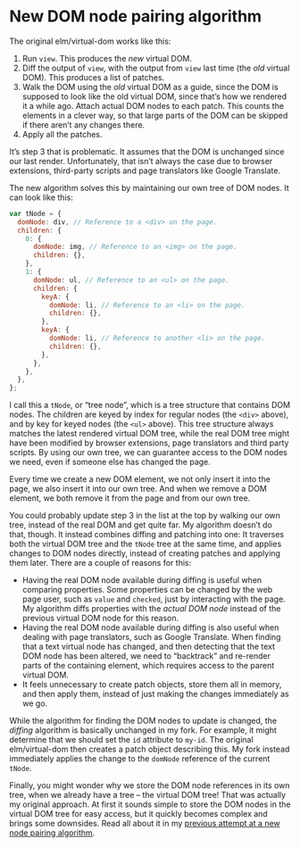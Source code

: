# New DOM node pairing algorithm

The original elm/virtual-dom works like this:

1. Run `view`. This produces the _new_ virtual DOM.
2. Diff the output of `view`, with the output from `view` last time (the _old_ virtual DOM). This produces a list of patches.
3. Walk the DOM using the _old_ virtual DOM as a guide, since the DOM is supposed to look like the old virtual DOM, since that’s how we rendered it a while ago. Attach actual DOM nodes to each patch. This counts the elements in a clever way, so that large parts of the DOM can be skipped if there aren’t any changes there.
4. Apply all the patches.

It’s step 3 that is problematic. It assumes that the DOM is unchanged since our last render. Unfortunately, that isn’t always the case due to browser extensions, third-party scripts and page translators like Google Translate.

The new algorithm solves this by maintaining our own tree of DOM nodes. It can look like this:

```js
var tNode = {
  domNode: div, // Reference to a <div> on the page.
  children: {
    0: {
      domNode: img, // Reference to an <img> on the page.
      children: {},
    },
    1: {
      domNode: ul, // Reference to an <ul> on the page.
      children: {
        keyA: {
          domNode: li, // Reference to an <li> on the page.
          children: {},
        },
        keyA: {
          domNode: li, // Reference to another <li> on the page.
          children: {},
        },
      },
    },
  },
};
```

I call this a `tNode`, or “tree node”, which is a tree structure that contains DOM nodes. The children are keyed by index for regular nodes (the `<div>` above), and by key for keyed nodes (the `<ul>` above). This tree structure always matches the latest rendered virtual DOM tree, while the real DOM tree might have been modified by browser extensions, page translators and third party scripts. By using our own tree, we can guarantee access to the DOM nodes we need, even if someone else has changed the page.

Every time we create a new DOM element, we not only insert it into the page, we also insert it into our own tree. And when we remove a DOM element, we both remove it from the page and from our own tree.

You could probably update step 3 in the list at the top by walking our own tree, instead of the real DOM and get quite far. My algorithm doesn’t do that, though. It instead combines diffing and patching into one: It traverses both the virtual DOM tree and the `tNode` tree at the same time, and applies changes to DOM nodes directly, instead of creating patches and applying them later. There are a couple of reasons for this:

- Having the real DOM node available during diffing is useful when comparing properties. Some properties can be changed by the web page user, such as `value` and `checked`, just by interacting with the page. My algorithm diffs properties with the _actual DOM node_ instead of the previous virtual DOM node for this reason.
- Having the real DOM node available during diffing is also useful when dealing with page translators, such as Google Translate. When finding that a text virtual node has changed, and then detecting that the text DOM node has been altered, we need to “backtrack” and re-render parts of the containing element, which requires access to the parent virtual DOM.
- It feels unnecessary to create patch objects, store them all in memory, and then apply them, instead of just making the changes immediately as we go.

While the algorithm for finding the DOM nodes to update is changed, the _diffing_ algorithm is basically unchanged in my fork. For example, it might determine that we should set the `id` attribute to `my-id`. The original elm/virtual-dom then creates a patch object describing this. My fork instead immediately applies the change to the `domNode` reference of the current `tNode`.

Finally, you might wonder why we store the DOM node references in its own tree, when we already have a tree – the virtual DOM tree! That was actually my original approach. At first it sounds simple to store the DOM nodes in the virtual DOM tree for easy access, but it quickly becomes complex and brings some downsides. Read all about it in my [previous attempt at a new node pairing algorithm](./new-dom-node-pairing-algorithm-previous-attempt.md).
